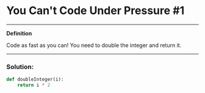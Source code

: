 # You Can't Code Under Pressure #1

---

**Definition**

Code as fast as you can! You need to double the integer and return it.

---

### Solution:

```python
def doubleInteger(i):
	return i * 2
```
